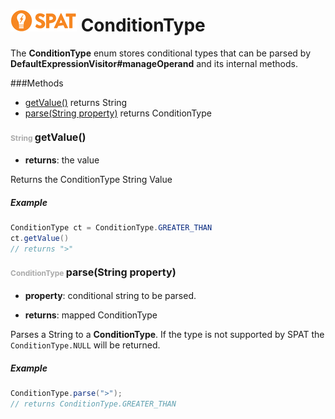 ![SPAT](spat.jpg) ConditionType
=====


The **ConditionType** enum stores conditional types that can be parsed by
**DefaultExpressionVisitor#manageOperand** and its internal methods.




###Methods
- [getValue()](#1268464124)  returns String
- [parse(String property)](#685274522)  returns ConditionType


#### <span style="font-size:12px;color:#AAAAAA">String</span> <a style="font-size:16px;" name="1268464124">getValue</a><span style="font-size:16px;">()</span>
- <b>returns</b>: the value

Returns the ConditionType String Value
##### Example
 ```java
 ConditionType ct = ConditionType.GREATER_THAN
 ct.getValue()
 // returns ">"
```



#### <span style="font-size:12px;color:#AAAAAA">ConditionType</span> <a style="font-size:16px;" name="685274522">parse</a><span style="font-size:16px;">(String property)</span>
- <b>property</b>: 
        conditional string to be parsed.

- <b>returns</b>: mapped ConditionType

 Parses a String to a **ConditionType**. If the type is not supported by SPAT
 the `ConditionType.NULL` will be returned.
##### Example
 ```java
 ConditionType.parse(">");
 // returns ConditionType.GREATER_THAN
 ```



